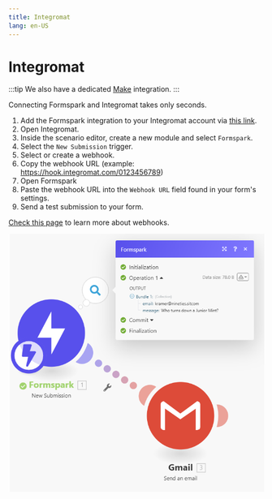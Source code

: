 ```yaml
---
title: Integromat
lang: en-US
---
```


# Integromat

:::tip
We also have a dedicated [Make](/integration/make) integration.
:::

Connecting Formspark and Integromat takes only seconds.

1. Add the Formspark integration to your Integromat account via [this link](https://www.integromat.com/en/apps/invite/139bc1347afadf0e97b8c53c18abd3fd).
2. Open Integromat.
3. Inside the scenario editor, create a new module and select `Formspark`.
4. Select the `New Submission` trigger.
5. Select or create a webhook.
6. Copy the webhook URL (example: https://hook.integromat.com/0123456789)
7. Open Formspark
8. Paste the webhook URL into the `Webhook URL` field found in your form's settings.
9. Send a test submission to your form.

[Check this page](/integration/webhooks) to learn more about webhooks.

![Formspark with Integromat](../.vuepress/public/formspark-integromat-example.png)
